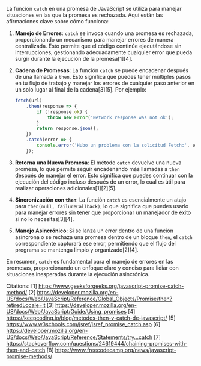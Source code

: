 La función `catch` en una promesa de JavaScript se utiliza para manejar situaciones en las que la promesa es rechazada. Aquí están las afirmaciones clave sobre cómo funciona:

1. **Manejo de Errores**: `catch` se invoca cuando una promesa es rechazada, proporcionando un mecanismo para manejar errores de manera centralizada. Esto permite que el código continúe ejecutándose sin interrupciones, gestionando adecuadamente cualquier error que pueda surgir durante la ejecución de la promesa[1][4].

2. **Cadena de Promesas**: La función `catch` se puede encadenar después de una llamada a `then`. Esto significa que puedes tener múltiples pasos en tu flujo de trabajo y manejar los errores de cualquier paso anterior en un solo lugar al final de la cadena[3][5]. Por ejemplo:
   ```javascript
   fetch(url)
       .then(response => {
           if (!response.ok) {
               throw new Error('Network response was not ok');
           }
           return response.json();
       })
       .catch(error => {
           console.error('Hubo un problema con la solicitud Fetch:', error);
       });
   ```

3. **Retorna una Nueva Promesa**: El método `catch` devuelve una nueva promesa, lo que permite seguir encadenando más llamadas a `then` después de manejar el error. Esto significa que puedes continuar con la ejecución del código incluso después de un error, lo cual es útil para realizar operaciones adicionales[1][2][5].

4. **Sincronización con `then`**: La función `catch` es esencialmente un atajo para `then(null, failureCallback)`, lo que significa que puedes usarlo para manejar errores sin tener que proporcionar un manejador de éxito si no lo necesitas[3][4].

5. **Manejo Asincrónico**: Si se lanza un error dentro de una función asíncrona o se rechaza una promesa dentro de un bloque `then`, el `catch` correspondiente capturará ese error, permitiendo que el flujo del programa se mantenga limpio y organizado[2][4].

En resumen, `catch` es fundamental para el manejo de errores en las promesas, proporcionando un enfoque claro y conciso para lidiar con situaciones inesperadas durante la ejecución asincrónica.

Citations:
[1] https://www.geeksforgeeks.org/javascript-promise-catch-method/
[2] https://developer.mozilla.org/en-US/docs/Web/JavaScript/Reference/Global_Objects/Promise/then?retiredLocale=it
[3] https://developer.mozilla.org/en-US/docs/Web/JavaScript/Guide/Using_promises
[4] https://keepcoding.io/blog/metodos-then-y-catch-de-javascript/
[5] https://www.w3schools.com/jsref/jsref_promise_catch.asp
[6] https://developer.mozilla.org/en-US/docs/Web/JavaScript/Reference/Statements/try...catch
[7] https://stackoverflow.com/questions/24619444/chaining-promises-with-then-and-catch
[8] https://www.freecodecamp.org/news/javascript-promise-methods/